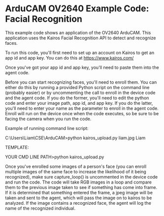 # ArduCAM OV2640 Example Code: Facial Recognition
This example code shows an application of the OV2640 ArduCAM. This application uses the Kairos Facial Recognition API to detect and recognize faces.

To run this code, you'll first need to set up an account on Kairos to get an app id and app key. You can do this at https://www.kairos.com/

Once you've got your app id and app key, you'll need to paste them into the agent code. 

Before you can start recognizing faces, you'll need to enroll them. You can either do this by running a provided Python script on the command line (probably easier) or by uncommenting the call to enroll in the device code and the agent code. If you do the former, you'll need to edit the python code and enter your image path, app id, and app key. If you do the latter, you'll need to enter your name as the parameter to enroll in the agent code. Enroll will run on the device once when the code executes, so be sure to be facing the camera when you run the code. 

Example of running command line script:

C:\Users\Liam\CSE\ArduCAM>python kairos_upload.py liam.jpg Liam

TEMPLATE: 

YOUR CMD LINE PATH>python kairos_upload.py <IMAGE NAME> <PERSON NAME>

Once you've enrolled some images of a person's face (you can enroll multiple images of the same face to increase the likelihood of it being recognized), make sure capture_loop() is uncommented in the device code and run the code. The code will take RGB images in a loop and compare them to the previous image taken to see if something has come into frame. If it is determined that something entered the frame, a jpeg image will be taken and sent to the agent, which will pass the image on to kairos to be analyzed. If the image contains a recognized face, the agent will log the name of the recognized individual.